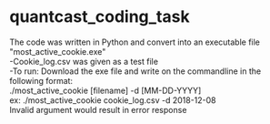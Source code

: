 # quantcast_coding_task

The code was written in Python and convert into an executable file "most_active_cookie.exe" <br />
-Cookie_log.csv was given as a test file <br />
-To run: Download the exe file and write on the commandline in the following format: <br />
./most_active_cookie [filename] -d [MM-DD-YYYY] <br />
ex: ./most_active_cookie cookie_log.csv -d 2018-12-08 <br />
Invalid argument would result in error response 
                         
